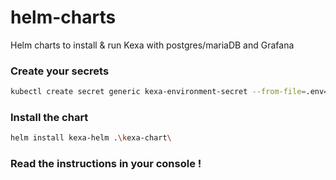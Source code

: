 # helm-charts
Helm charts to install &amp; run Kexa with postgres/mariaDB and Grafana


### Create your secrets

```bash
kubectl create secret generic kexa-environment-secret --from-file=.env=.env
```

### Install the chart

```bash
helm install kexa-helm .\kexa-chart\
```

### Read the instructions in your console !